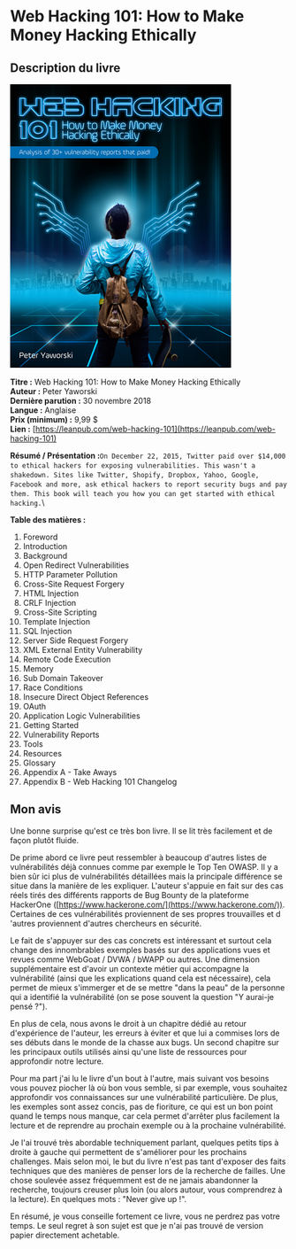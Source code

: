 # Web Hacking 101: How to Make Money Hacking Ethically

## Description du livre

![](../.gitbook/assets/5c8efa430ccfcd100bab965ed88e9165.png)

**Titre :** Web Hacking 101: How to Make Money Hacking Ethically\
**Auteur :** Peter Yaworski\
**Dernière parution :** 30 novembre 2018\
**Langue :** Anglaise\
**Prix (minimum) :** 9,99 $\
**Lien :** [https://leanpub.com/web-hacking-101](https://leanpub.com/web-hacking-101)

**Résumé / Présentation :**`On December 22, 2015, Twitter paid over $14,000 to ethical hackers for exposing vulnerabilities. This wasn't a shakedown. Sites like Twitter, Shopify, Dropbox, Yahoo, Google, Facebook and more, ask ethical hackers to report security bugs and pay them. This book will teach you how you can get started with ethical hacking.`\


**Table des matières :**

1. Foreword
2. Introduction
3. Background
4. Open Redirect Vulnerabilities
5. HTTP Parameter Pollution
6. Cross-Site Request Forgery
7. HTML Injection
8. CRLF Injection
9. Cross-Site Scripting
10. Template Injection
11. SQL Injection
12. Server Side Request Forgery
13. XML External Entity Vulnerability
14. Remote Code Execution
15. Memory
16. Sub Domain Takeover
17. Race Conditions
18. Insecure Direct Object References
19. OAuth
20. Application Logic Vulnerabilities
21. Getting Started
22. Vulnerability Reports
23. Tools
24. Resources
25. Glossary
26. Appendix A - Take Aways
27. Appendix B - Web Hacking 101 Changelog

## Mon avis

Une bonne surprise qu'est ce très bon livre. Il se lit très facilement et de façon plutôt fluide.&#x20;

De prime abord ce livre peut ressembler à beaucoup d'autres listes de vulnérabilités déjà connues comme par exemple le Top Ten OWASP. Il y a bien sûr ici plus de vulnérabilités détaillées mais la principale différence se situe dans la manière de les expliquer. L'auteur s'appuie en fait sur des cas réels tirés des différents rapports de Bug Bounty de la plateforme HackerOne ([https://www.hackerone.com/](https://www.hackerone.com/)). Certaines de ces vulnérabilités proviennent de ses propres trouvailles et d 'autres proviennent d'autres chercheurs en sécurité.

Le fait de s'appuyer sur des cas concrets est intéressant et surtout cela change des innombrables exemples basés sur des applications vues et revues comme WebGoat / DVWA / bWAPP ou autres. Une dimension supplémentaire est d'avoir un contexte métier qui accompagne la vulnérabilité (ainsi que les explications quand cela est nécessaire), cela permet de mieux s'immerger et de se mettre "dans la peau" de la personne qui a identifié la vulnérabilité (on se pose souvent la question "Y aurai-je pensé ?").

En plus de cela, nous avons le droit à un chapitre dédié au retour d'expérience de l'auteur, les erreurs à éviter et que lui a commises lors de ses débuts dans le monde de la chasse aux bugs. Un second chapitre sur les principaux outils utilisés ainsi qu'une liste de ressources pour approfondir notre lecture.

Pour ma part j'ai lu le livre d'un bout à l'autre, mais suivant vos besoins vous pouvez piocher là où bon vous semble, si par exemple, vous souhaitez approfondir vos connaissances sur une vulnérabilité particulière. De plus, les exemples sont assez concis, pas de fioriture, ce qui est un bon point quand le temps nous manque, car cela permet d'arrêter plus facilement la lecture et de reprendre au prochain exemple ou à la prochaine vulnérabilité.

Je l'ai trouvé très abordable techniquement parlant, quelques petits tips à droite à gauche qui permettent de s'améliorer pour les prochains challenges. Mais selon moi, le but du livre n'est pas tant d'exposer des faits techniques que des manières de penser lors de la recherche de failles. Une chose soulevée assez fréquemment est de ne jamais abandonner la recherche, toujours creuser plus loin (ou alors autour, vous comprendrez à la lecture). En quelques mots : "Never give up !".

En résumé, je vous conseille fortement ce livre, vous ne perdrez pas votre temps. Le seul regret à son sujet est que je n'ai pas trouvé de version papier directement achetable.



